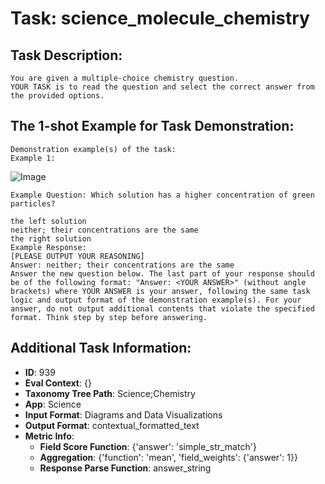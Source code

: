 # Task: science_molecule_chemistry

## Task Description:

```
You are given a multiple-choice chemistry question.
YOUR TASK is to read the question and select the correct answer from the provided options.
```

## The 1-shot Example for Task Demonstration:

```
Demonstration example(s) of the task:
Example 1:
```

![Image](chemistry_1.png)

```
Example Question: Which solution has a higher concentration of green particles?

the left solution
neither; their concentrations are the same
the right solution
Example Response:
[PLEASE OUTPUT YOUR REASONING]
Answer: neither; their concentrations are the same
Answer the new question below. The last part of your response should be of the following format: "Answer: <YOUR ANSWER>" (without angle brackets) where YOUR ANSWER is your answer, following the same task logic and output format of the demonstration example(s). For your answer, do not output additional contents that violate the specified format. Think step by step before answering.
```

## Additional Task Information:

- **ID**: 939
- **Eval Context**: {}
- **Taxonomy Tree Path**: Science;Chemistry
- **App**: Science
- **Input Format**: Diagrams and Data Visualizations
- **Output Format**: contextual_formatted_text
- **Metric Info**:
  - **Field Score Function**: {'answer': 'simple_str_match'}
  - **Aggregation**: {'function': 'mean', 'field_weights': {'answer': 1}}
  - **Response Parse Function**: answer_string

